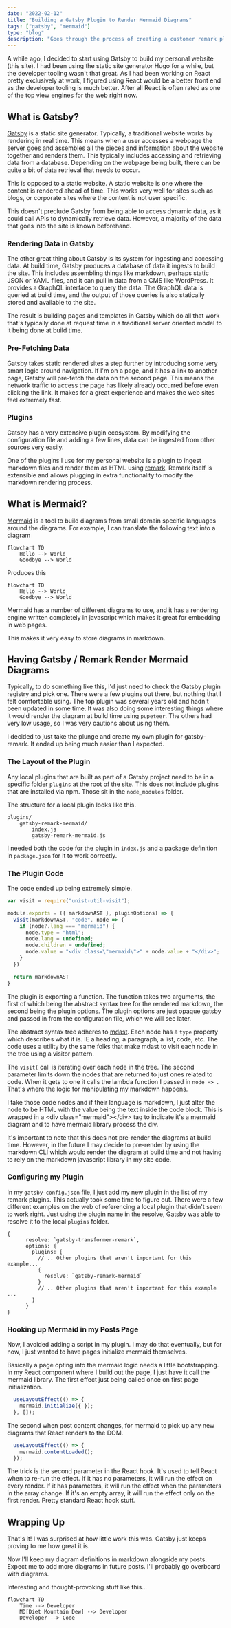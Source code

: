 ```yaml
---
date: "2022-02-12"
title: "Building a Gatsby Plugin to Render Mermaid Diagrams"
tags: ["gatsby", "mermaid"]
type: "blog"
description: "Goes through the process of creating a customer remark plugin for gatsby to render mermaid diagrams."
---
```


A while ago, I decided to start using Gatsby to build my personal website (this site).
I had been using the static site generator Hugo for a while, but the developer tooling wasn't that great.
As I had been working on React pretty exclusively at work, I figured using React would be a better front end as the developer tooling is much better.
After all React is often rated as one of the top view engines for the web right now.

## What is Gatsby?

[Gatsby](https://www.gatsbyjs.com/) is a static site generator.
Typically, a traditional website works by rendering in real time.
This means when a user accesses a webpage the server goes and assembles all the pieces and information about the website together and renders them.
This typically includes accessing and retrieving data from a database.
Depending on the webpage being built, there can be quite a bit of data retrieval that needs to occur.

This is opposed to a static website.
A static website is one where the content is rendered ahead of time.
This works very well for sites such as blogs, or corporate sites where the content is not user specific.

This doesn't preclude Gatsby from being able to access dynamic data, as it could call APIs to dynamically retrieve data.
However, a majority of the data that goes into the site is known beforehand.

### Rendering Data in Gatsby

The other great thing about Gatsby is its system for ingesting and accessing data.
At build time, Gatsby produces a database of data it ingests to build the site.
This includes assembling things like markdown, perhaps static JSON or YAML files, and it can pull in data from a CMS like WordPress.
It provides a GraphQL interface to query the data.
The GraphQL data is queried at build time, and the output of those queries is also statically stored and available to the site.

The result is building pages and templates in Gatsby which do all that work that's typically done at request time in a traditional server oriented model to it being done at build time.

### Pre-Fetching Data

Gatsby takes static rendered sites a step further by introducing some very smart logic around navigation.
If I'm on a page, and it has a link to another page, Gatsby will pre-fetch the data on the second page.
This means the network traffic to access the page has likely already occurred before even clicking the link.
It makes for a great experience and makes the web sites feel extremely fast.

### Plugins

Gatsby has a very extensive plugin ecosystem.
By modifying the configuration file and adding a few lines, data can be ingested from other sources very easily.

One of the plugins I use for my personal website is a plugin to ingest markdown files and render them as HTML using [remark](https://remark.js.org/).
Remark itself is extensible and allows plugging in extra functionality to modify the markdown rendering process.

## What is Mermaid?

[Mermaid](https://mermaid-js.github.io/mermaid/#/) is a tool to build diagrams from small domain specific languages around the diagrams.
For example, I can translate the following text into a diagram

```
flowchart TD
    Hello --> World
    Goodbye --> World
```

Produces this

```mermaid
flowchart TD
    Hello --> World
    Goodbye --> World
```

Mermaid has a number of different diagrams to use, and it has a rendering engine written completely in javascript which makes it great for embedding in web pages.

This makes it very easy to store diagrams in markdown.

## Having Gatsby / Remark Render Mermaid Diagrams

Typically, to do something like this, I'd just need to check the Gatsby plugin registry and pick one.
There were a few plugins out there, but nothing that I felt comfortable using.
The top plugin was several years old and hadn't been updated in some time.
It was also doing some interesting things where it would render the diagram at build time using `pupeteer`.
The others had very low usage, so I was very cautions about using them.

I decided to just take the plunge and create my own plugin for gatsby-remark.
It ended up being much easier than I expected.

### The Layout of the Plugin


Any local plugins that are built as part of a Gatsby project need to be in a specific folder `plugins` at the root of the site.  This does not include plugins that are installed via npm.  Those sit in the `node_modules` folder.

The structure for a local plugin looks like this.

```
plugins/
    gatsby-remark-mermaid/
        index.js
        gatsby-remark-mermaid.js
```

I needed both the code for the plugin in `index.js` and a package definition in `package.json` for it to work correctly.

### The Plugin Code

The code ended up being extremely simple.

```javascript
var visit = require("unist-util-visit");

module.exports = ({ markdownAST }, pluginOptions) => {
  visit(markdownAST, "code", node => {
    if (node?.lang === "mermaid") {
      node.type = "html";
      node.lang = undefined;
      node.children = undefined;
      node.value = "<div class=\"mermaid\">" + node.value + "</div>";
    }
  })

  return markdownAST
}
```

The plugin is exporting a function.
The function takes two arguments, the first of which being the abstract syntax tree for the rendered markdown, the second being the plugin options.
The plugin options are just opaque gatsby and passed in from the configuration file, which we will see later.

The abstract syntax tree adheres to [mdast](https://github.com/syntax-tree/mdast).
Each node has a `type` property which describes what it is.  IE a heading, a paragraph, a list, code, etc.
The code uses a utility by the same folks that make mdast to visit each node in the tree using a visitor pattern.

The `visit(` call is iterating over each node in the tree.
The second parameter limits down the nodes that are returned to just ones related to code.
When it gets to one it calls the lambda function I passed in `node => `.
That's where the logic for manipulating my markdown happens.

I take those code nodes and if their language is markdown, I just alter the node to be HTML with the value being the text inside the code block.
This is wrapped in a &lt;div class=&quot;mermaid&quot;&gt;&lt;/div&gt; tag to indicate it's a mermaid diagram and to have mermaid library process the div.

It's important to note that this does not pre-render the diagrams at build time.
However, in the future I may decide to pre-render by using the markdown CLI which would render the diagram at build time and not having to rely on the markdown javascript library in my site code.

### Configuring my Plugin

In my `gatsby-config.json` file, I just add my new plugin in the list of my remark plugins.
This actually took some time to figure out.
There were a few different examples on the web of referencing a local plugin that didn't seem to work right.
Just using the plugin name in the resolve, Gatsby was able to resolve it to the local `plugins` folder.

```
{
      resolve: `gatsby-transformer-remark`,
      options: {
        plugins: [
          // .. Other plugins that aren't important for this example...
          {
            resolve: `gatsby-remark-mermaid`
          }
          // .. Other plugins that aren't important for this example ...
        ]
      }
}
```

### Hooking up Mermaid in my Posts Page

Now, I avoided adding a script in my plugin.
I may do that eventually, but for now, I just wanted to  have pages initialize mermaid themselves.

Basically a page opting into the mermaid logic needs a little bootstrapping.
In my React component where I build out the page, I just have it call the mermaid library.
The first effect just being called once on first page initialization.

```javascript
  useLayoutEffect(() => {
    mermaid.initialize({ });
  }, []);
```

The second when post content changes, for mermaid to pick up any new diagrams that React renders to the DOM.

```javascript
  useLayoutEffect(() => {
    mermaid.contentLoaded();
  });
```

The trick is the second parameter in the React hook.
It's used to tell React when to re-run the effect.
If it has no parameters, it will run the effect on every render.
If it has parameters, it will run the effect when the parameters in the array change.
If it's an empty array, it will run the effect only on the first render.
Pretty standard React hook stuff.

## Wrapping Up

That's it!
I was surprised at how little work this was.
Gatsby just keeps proving to me how great it is.

Now I'll keep my diagram definitions in markdown alongside my posts.
Expect me to add more diagrams in future posts.
I'll probably go overboard with diagrams.

Interesting and thought-provoking stuff like this...

```mermaid
flowchart TD
    Time --> Developer
    MD[Diet Mountain Dew] --> Developer
    Developer --> Code
```

